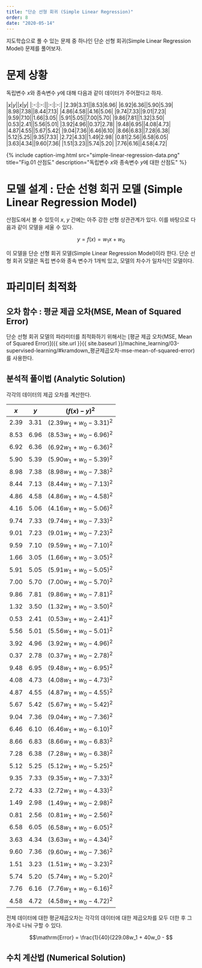 ```yaml
---
title: "단순 선형 회귀 (Simple Linear Regression)"
order: 8
date: "2020-05-14"
---
```


지도학습으로 풀 수 있는 문제 중 하나인 단순 선형 회귀(Simple Linear Regression Model) 문제를 풀어보자.

# 문제 상황

독립변수 $x$와 종속변수 $y$에 대해 다음과 같이 데이터가 주어졌다고 하자.

|$x$|$y$||$x$|$y$|
|:-:|:-:||:-:|:-:|
|2.39|3.31||8.53|6.96|
|6.92|6.36||5.90|5.39|
|8.98|7.38||8.44|7.13|
|4.86|4.58||4.16|5.06|
|9.74|7.33||9.01|7.23|
|9.59|7.10||1.66|3.05|
|5.91|5.05||7.00|5.70|
|9.86|7.81||1.32|3.50|
|0.53|2.41||5.56|5.01|
|3.92|4.96||0.37|2.78|
|9.48|6.95||4.08|4.73|
|4.87|4.55||5.67|5.42|
|9.04|7.36||6.46|6.10|
|8.66|6.83||7.28|6.38|
|5.12|5.25||9.35|7.33|
|2.72|4.33||1.49|2.98|
|0.81|2.56||6.58|6.05|
|3.63|4.34||9.60|7.36|
|1.51|3.23||5.74|5.20|
|7.76|6.16||4.58|4.72|

{% include caption-img.html src="simple-linear-regression-data.png" title="Fig.01 산점도" description="독립변수 $x$와 종속변수 $y$에 대한 산점도" %}

# 모델 설계 : 단순 선형 회귀 모델 (Simple Linear Regression Model)

산점도에서 볼 수 있듯이 $x$, $y$ 간에는 아주 강한 선형 상관관계가 있다. 이를 바탕으로 다음과 같이 모델을 세울 수 있다.

$$y = f(x) = w_1 x + w_0$$

이 모델을 단순 선형 회귀 모델(Simple Linear Regression Model)이라 한다. 단순 선형 회귀 모델은 독립 변수와 종속 변수가 1개씩 있고, 모델의 차수가 일차식인 모델이다.


# 파리미터 최적화

## 오차 함수 : 평균 제곱 오차(MSE, Mean of Squared Error)

단순 선형 회귀 모델의 파라미터를 최적화하기 위해서는 [평균 제곱 오차(MSE, Mean of Squared Error)]({{ site.url }}{{ site.baseurl }}/machine_learning/03-supervised-learning/#kramdown_평균제곱오차-mse-mean-of-squared-error)를 사용한다.


## 분석적 풀이법 (Analytic Solution)

각각의 데이터의 제곱 오차를 계산한다.

|$x$|$y$|$(f(x) - y)^2$|
|:-:|:-:|:-:|
|2.39|3.31|$(2.39w_1 + w_0 - 3.31)^2$|
|8.53|6.96|$(8.53w_1 + w_0 - 6.96)^2$|
|6.92|6.36|$(6.92w_1 + w_0 - 6.36)^2$|
|5.90|5.39|$(5.90w_1 + w_0 - 5.39)^2$|
|8.98|7.38|$(8.98w_1 + w_0 - 7.38)^2$|
|8.44|7.13|$(8.44w_1 + w_0 - 7.13)^2$|
|4.86|4.58|$(4.86w_1 + w_0 - 4.58)^2$|
|4.16|5.06|$(4.16w_1 + w_0 - 5.06)^2$|
|9.74|7.33|$(9.74w_1 + w_0 - 7.33)^2$|
|9.01|7.23|$(9.01w_1 + w_0 - 7.23)^2$|
|9.59|7.10|$(9.59w_1 + w_0 - 7.10)^2$|
|1.66|3.05|$(1.66w_1 + w_0 - 3.05)^2$|
|5.91|5.05|$(5.91w_1 + w_0 - 5.05)^2$|
|7.00|5.70|$(7.00w_1 + w_0 - 5.70)^2$|
|9.86|7.81|$(9.86w_1 + w_0 - 7.81)^2$|
|1.32|3.50|$(1.32w_1 + w_0 - 3.50)^2$|
|0.53|2.41|$(0.53w_1 + w_0 - 2.41)^2$|
|5.56|5.01|$(5.56w_1 + w_0 - 5.01)^2$|
|3.92|4.96|$(3.92w_1 + w_0 - 4.96)^2$|
|0.37|2.78|$(0.37w_1 + w_0 - 2.78)^2$|
|9.48|6.95|$(9.48w_1 + w_0 - 6.95)^2$|
|4.08|4.73|$(4.08w_1 + w_0 - 4.73)^2$|
|4.87|4.55|$(4.87w_1 + w_0 - 4.55)^2$|
|5.67|5.42|$(5.67w_1 + w_0 - 5.42)^2$|
|9.04|7.36|$(9.04w_1 + w_0 - 7.36)^2$|
|6.46|6.10|$(6.46w_1 + w_0 - 6.10)^2$|
|8.66|6.83|$(8.66w_1 + w_0 - 6.83)^2$|
|7.28|6.38|$(7.28w_1 + w_0 - 6.38)^2$|
|5.12|5.25|$(5.12w_1 + w_0 - 5.25)^2$|
|9.35|7.33|$(9.35w_1 + w_0 - 7.33)^2$|
|2.72|4.33|$(2.72w_1 + w_0 - 4.33)^2$|
|1.49|2.98|$(1.49w_1 + w_0 - 2.98)^2$|
|0.81|2.56|$(0.81w_1 + w_0 - 2.56)^2$|
|6.58|6.05|$(6.58w_1 + w_0 - 6.05)^2$|
|3.63|4.34|$(3.63w_1 + w_0 - 4.34)^2$|
|9.60|7.36|$(9.60w_1 + w_0 - 7.36)^2$|
|1.51|3.23|$(1.51w_1 + w_0 - 3.23)^2$|
|5.74|5.20|$(5.74w_1 + w_0 - 5.20)^2$|
|7.76|6.16|$(7.76w_1 + w_0 - 6.16)^2$|
|4.58|4.72|$(4.58w_1 + w_0 - 4.72)^2$|

전체 데이터에 대한 평균제곱오차는 각각의 데이터에 대한 제곱오차를 모두 더한 후 그 개수로 나눠 구할 수 있다.

$$\mathrm{Error} = \frac{1}{40}(229.08w_1 + 40w_0 - $$


## 수치 계산법 (Numerical Solution)